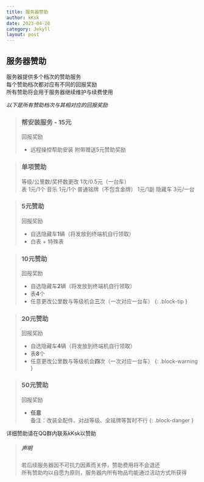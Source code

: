 ```yaml
---
title: 服务器赞助
author: kKsk
date: 2023-04-28
category: Jekyll
layout: post
---
```


## 服务器赞助

服务器提供多个档次的赞助服务  
每个赞助档次都对应有不同的回报奖励  
所有赞助将会用于服务器继续维护与续费使用

*以下是所有赞助档次与其相对应的回报奖励*

> ### 帮安装服务 - 15元
> 
> 回报奖励  
> - 远程操控帮助安装
> 附带赠送5元赞助奖励

> ### 单项赞助
> 
> 等级/公里数/奖杯数更改 1次/0.5元（一台车）  
> 表 1元/1个
> 音乐 1元/1个
> 普通铭牌（不包含金牌） 1元/1副
> 隐藏车 3元/一台

> ### 5元赞助
> 
> 回报奖励  
> - 自选隐藏车**1**辆（将发放到终端机自行领取）
> - 白表 + 特殊表

> ### 10元赞助
> 
> 回报奖励  
> - 自选隐藏车**2**辆（将发放到终端机自行领取）
> - 表**4**个
> - 任意更改公里数与等级机会**三**次（一次对应一台车）
{: .block-tip }

> ### 20元赞助
> 
> 回报奖励  
> - 自选隐藏车**4**辆（将发放到终端机自行领取）
> - 表**8**个
> - 任意更改公里数与等级机会**四**次（一次对应一台车）
{: .block-warning }

> ### 50元赞助
> 
> 回报奖励  
> - **任意**  
> 备注：改装全配件、对战等级、全铭牌等暂时不行
{: .block-danger }

详细赞助请在QQ群内联系kKsk以赞助

> ##### 声明
> 
> 若后续服务器因不可抗力因素而关停，赞助费用将不会退还  
> 所有赞助均以自愿为原则，服务器内所有物品均能通过活动方式所获得
